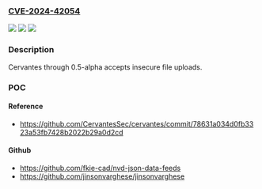 ### [CVE-2024-42054](https://cve.mitre.org/cgi-bin/cvename.cgi?name=CVE-2024-42054)
![](https://img.shields.io/static/v1?label=Product&message=n%2Fa&color=blue)
![](https://img.shields.io/static/v1?label=Version&message=n%2Fa&color=blue)
![](https://img.shields.io/static/v1?label=Vulnerability&message=n%2Fa&color=brighgreen)

### Description

Cervantes through 0.5-alpha accepts insecure file uploads.

### POC

#### Reference
- https://github.com/CervantesSec/cervantes/commit/78631a034d0fb3323a53fb7428b2022b29a0d2cd

#### Github
- https://github.com/fkie-cad/nvd-json-data-feeds
- https://github.com/jinsonvarghese/jinsonvarghese

